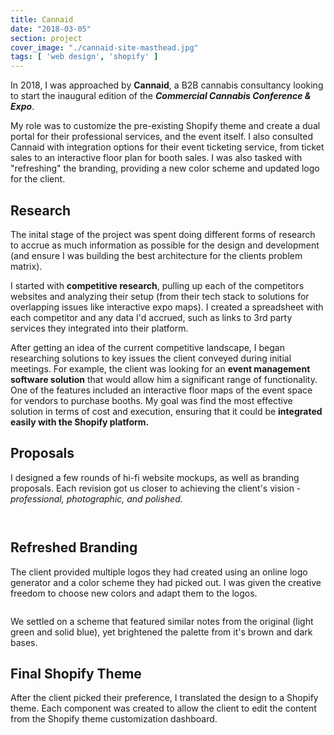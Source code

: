 ```yaml
---
title: Cannaid
date: "2018-03-05"
section: project
cover_image: "./cannaid-site-masthead.jpg"
tags: [ 'web design', 'shopify' ]
---
```


In 2018, I was approached by **Cannaid**, a B2B cannabis consultancy looking to start the inaugural edition of the ***Commercial Cannabis Conference & Expo***. 

My role was to customize the pre-existing Shopify theme and create a dual portal for their professional services, and the event itself. I also consulted Cannaid with integration options for their event ticketing service, from ticket sales to an interactive floor plan for booth sales. I was also tasked with "refreshing" the branding, providing a new color scheme and updated logo for the client. 

## Research

The inital stage of the project was spent doing different forms of research to accrue as much information as possible for the design and development (and ensure I was building the best architecture for the clients problem matrix).

I started with **competitive research**, pulling up each of the competitors websites and analyzing their setup (from their tech stack to solutions for overlapping issues like interactive expo maps). I created a spreadsheet with each competitor and any data I'd accrued, such as links to 3rd party services they integrated into their platform.

After getting an idea of the current competitive landscape, I began researching solutions to key issues the client conveyed during initial meetings. For example, the client was looking for an **event management software solution** that would allow him a significant range of functionality. One of the features included an interactive floor maps of the event space for vendors to purchase booths. My goal was find the most effective solution in terms of cost and execution, ensuring that it could be **integrated easily with the Shopify platform.**

## Proposals

I designed a few rounds of hi-fi website mockups, as well as branding proposals. Each revision got us closer to achieving the client's vision - *professional, photographic, and polished.*

<p><img src="./cannaid-site-mockup-round1.jpg" alt="" /></p>
<p><img src="./cannaid-mega-menu.jpg" alt="" /></p>

## Refreshed Branding

The client provided multiple logos they had created using an online logo generator and a color scheme they had picked out. I was given the creative freedom to choose new colors and adapt them to the logos. 

<p><img src="./cannaid-branding-refresh.jpg" alt="" /></p>

We settled on a scheme that featured similar notes from the original (light green and solid blue), yet brightened the palette from it's brown and dark bases.

## Final Shopify Theme

After the client picked their preference, I translated the design to a Shopify theme. Each component was created to allow the client to edit the content from the Shopify theme customization dashboard.

<p><img src="./cannaid-website1.jpg" alt="" /></p>
<p><img src="./cannaid-website2.jpg" alt="" /></p>